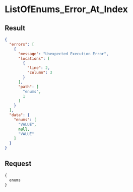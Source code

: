 # ListOfEnums_Error_At_Index

## Result

```json
{
  "errors": [
    {
      "message": "Unexpected Execution Error",
      "locations": [
        {
          "line": 2,
          "column": 3
        }
      ],
      "path": [
        "enums",
        1
      ]
    }
  ],
  "data": {
    "enums": [
      "VALUE",
      null,
      "VALUE"
    ]
  }
}
```

## Request

```graphql
{
  enums
}
```

